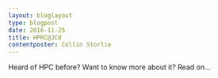 ```yaml
---
layout: bloglayout
type: blogpost
date: 2016-11-25
title: HPRC@JCU
contentposter: Collin Storlie
---
```


 Heard of HPC before? Want to know more about it? Read on... 


